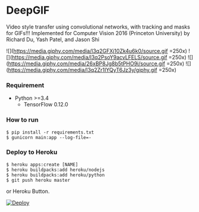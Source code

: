 # DeepGIF
Video style transfer using convolutional networks, with tracking and masks for GIFs!!! Implemented for Computer Vision 2016 (Princeton University) by Richard Du, Yash Patel, and Jason Shi

![](https://media.giphy.com/media/l3q2GFXj10Zk4u6k0/source.gif =250x)
![](https://media.giphy.com/media/l3q2PsoY9acvLFELS/source.gif =250x)
![](https://media.giphy.com/media/26xBP8Jg8b5tPHO9i/source.gif =250x)
![](https://media.giphy.com/media/l3q2Zr1IYQyT6Jz3y/giphy.gif =250x)

### Requirement ###

- Python >=3.4
  - TensorFlow 0.12.0

### How to run ###

    $ pip install -r requirements.txt
    $ gunicorn main:app --log-file=-


### Deploy to Heroku ###

    $ heroku apps:create [NAME]
    $ heroku buildpacks:add heroku/nodejs
    $ heroku buildpacks:add heroku/python
    $ git push heroku master

or Heroku Button.

[![Deploy](https://www.herokucdn.com/deploy/button.svg)](https://heroku.com/deploy)
